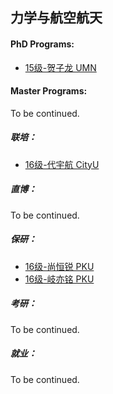 ## 力学与航空航天

#### PhD Programs:

  - [15级-贺子龙 UMN](个人申请总结/力学与航空航天工程系/[US]-15-贺子龙.md)

#### Master Programs:

To be continued.

##### 联培：

* [16级-代宇航 CityU](个人申请总结/力学与航空航天工程系/[CN]-16-代宇航.md)

##### 直博：

To be continued.

##### 保研：

* [16级-尚恒锐 PKU](个人申请总结/力学与航空航天工程系/[CN]-16-尚恒锐.md)
* [16级-岐亦铭 PKU](个人申请总结/力学与航空航天工程系/[CN]-16-岐亦铭.md)

##### 考研：

To be continued.

##### 就业：

To be continued.
